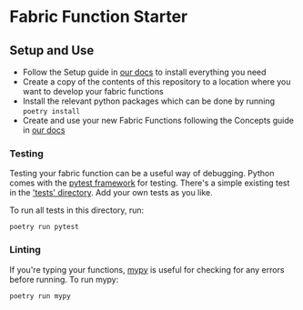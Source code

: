 Fabric Function Starter
========================


Setup and Use
-------------
- Follow the Setup guide in [our docs](https://docs.generative.vision/) to install everything you need
- Create a copy of the contents of this repository to a location where you want to develop your fabric functions
- Install the relevant python packages which can be done by running `poetry install` 
- Create and use your new Fabric Functions following the Concepts guide in [our docs](https://docs.generative.vision/)

### Testing
Testing your fabric function can be a useful way of debugging.
Python comes with the [pytest framework](https://docs.pytest.org/en/stable/) for testing.
There's a simple existing test in the ['tests' directory](/tests).
Add your own tests as you like.

To run all tests in this directory, run:
```shell
poetry run pytest
```

### Linting
If you're typing your functions,
[mypy](https://mypy.readthedocs.io/en/stable/) is useful for checking for any errors before running.
To run mypy:
```shell
poetry run mypy
```
